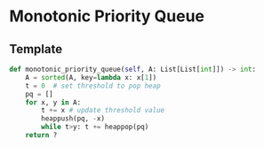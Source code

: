 # Monotonic Priority Queue

## Template

``` py
def monotonic_priority_queue(self, A: List[List[int]]) -> int:
    A = sorted(A, key=lambda x: x[1])
    t = 0  # set threshold to pop heap
    pq = []
    for x, y in A:
        t += x # update threshold value
        heappush(pq, -x)
        while t>y: t += heappop(pq)
    return ?
```